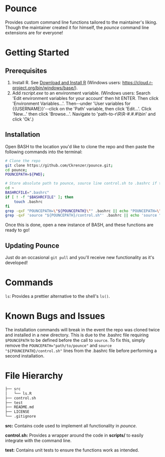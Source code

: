 # Pounce
Provides custom command line functions tailored to the maintainer's liking.
Though the maintainer created it for himself, the *pounce* command line extensions are for everyone!

# Getting Started
## Prerequisites
1. Install R. See [Download and Install R](https://cloud.r-project.org/) (Windows users: https://cloud.r-project.org/bin/windows/base/).
1. Add *rscript.exe* to an environment variable. (Windows users: Search 'Edit environment variables for your account' then hit ENTER. Then click 'Environment Variables...'. Then--under 'User variables for {{USERNAME}}'--click on the 'Path' variable, then click 'Edit...'. Click 'New...' then click 'Browse...'. Navigate to 'path-to-r\R\R-#.#.#\bin' and click 'Ok'.)

## Installation
Open BASH to the location you'd like to clone the repo and then paste the following commands into the terminal:
```bash
# Clone the repo
git clone https://github.com/Ckrenzer/pounce.git;
cd pounce;
POUNCEPATH=${PWD};

# Store absolute path to pounce, source line control.sh to .bashrc if they are not already in .bashrc
cd ~
BASHRCFILE=".bashrc"
if [ ! -f "$BASHRCFILE" ]; then
    touch .bashrc
fi
grep -qxF "POUNCEPATH=\"${POUNCEPATH}\"" .bashrc || echo "POUNCEPATH=\"${POUNCEPATH}\"" >> .bashrc;
grep -qxF 'source "${POUNCEPATH}/control.sh"' .bashrc || echo 'source "${POUNCEPATH}/control.sh"' >> .bashrc
```

Once this is done, open a new instance of BASH, and these functions are ready to go!

## Updating Pounce

Just do an occasional `git pull` and you'll receive new functionality as it's developed!


# Commands

`ls`: Provides a prettier alternative to the shell's `ls()`.


# Known Bugs and Issues

The installation commands will break in the event the repo was cloned twice and installed in a new directory.
This is due to the .bashrc file requiring `$POUNCEPATH` to be defined before the call to `source`. 
To fix this, simply remove the `POUNCEPATH="path/to/pounce"` and `source "${POUNCEPATH}/control.sh"` lines from the .bashrc file before performing a second installation.



# File Hierarchy
```bash
├── src
│   └── ls.R
├── control.sh
├── test
├── README.md
├── LICENSE
└── .gitignore
```

**src:** Contains code used to implement all functionality in *pounce*.

**control.sh:** Provides a wrapper around the code in **scripts/** to easily integrate with the command line.

**test:** Contains unit tests to ensure the functions work as intended.
